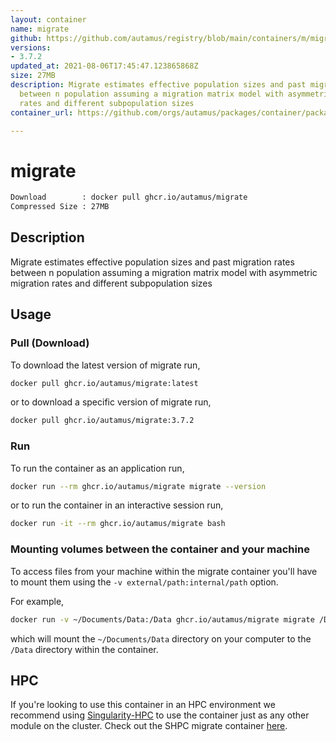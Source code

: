 ```yaml
---
layout: container
name: migrate
github: https://github.com/autamus/registry/blob/main/containers/m/migrate/spack.yaml
versions:
- 3.7.2
updated_at: 2021-08-06T17:45:47.123865868Z
size: 27MB
description: Migrate estimates effective population sizes and past migration rates
  between n population assuming a migration matrix model with asymmetric migration
  rates and different subpopulation sizes
container_url: https://github.com/orgs/autamus/packages/container/package/migrate

---
```

# migrate
```bash 
Download        : docker pull ghcr.io/autamus/migrate
Compressed Size : 27MB
```

## Description
Migrate estimates effective population sizes and past migration rates between n population assuming a migration matrix model with asymmetric migration rates and different subpopulation sizes

## Usage
### Pull (Download)
To download the latest version of migrate run,

```bash
docker pull ghcr.io/autamus/migrate:latest
```

or to download a specific version of migrate run,

```bash
docker pull ghcr.io/autamus/migrate:3.7.2
```
### Run
To run the container as an application run,
```bash
docker run --rm ghcr.io/autamus/migrate migrate --version
```

or to run the container in an interactive session run,
```bash
docker run -it --rm ghcr.io/autamus/migrate bash
```

### Mounting volumes between the container and your machine
To access files from your machine within the migrate container you'll have to mount them using the `-v external/path:internal/path` option.

For example,
```bash
docker run -v ~/Documents/Data:/Data ghcr.io/autamus/migrate migrate /Data/myData.csv
```
which will mount the `~/Documents/Data` directory on your computer to the `/Data` directory within the container.

## HPC
If you're looking to use this container in an HPC environment we recommend using [Singularity-HPC](https://singularity-hpc.readthedocs.io) to use the container just as any other module on the cluster. Check out the SHPC migrate container [here](https://singularityhub.github.io/singularity-hpc/r/ghcr.io-autamus-migrate/).